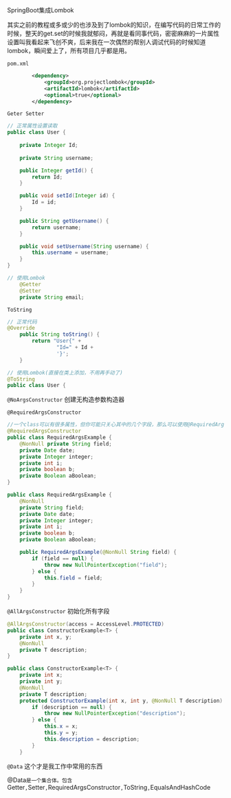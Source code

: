 SpringBoot集成Lombok

其实之前的教程或多或少的也涉及到了lombok的知识，在编写代码的日常工作的时候，整天的get.set的时候我就郁闷，再就是看同事代码，密密麻麻的一片属性设置叫我看起来飞创不爽，后来我在一次偶然的帮别人调试代码的时候知道lombok，瞬间爱上了，所有项目几乎都是用。

`pom.xml`

```xml
        <dependency>
            <groupId>org.projectlombok</groupId>
            <artifactId>lombok</artifactId>
            <optional>true</optional>
        </dependency>
```

`Geter Setter`

```java
// 正常属性设置读取
public class User {
	
	private Integer Id;
	
	private String username;

	public Integer getId() {
		return Id;
	}

	public void setId(Integer id) {
		Id = id;
	}

	public String getUsername() {
		return username;
	}

	public void setUsername(String username) {
		this.username = username;
	}
}
```

```java
// 使用Lombok
	@Getter
	@Setter
	private String email;
```

`ToString`

```java
// 正常代码	
@Override
	public String toString() {
		return "User{" +
				"Id=" + Id +
				'}';
	}
```

```java
// 使用Lombok(直接在类上添加，不用再手动了)
@ToString
public class User {
```

`@NoArgsConstructor` 创建无构造参数构造器

`@RequiredArgsConstructor`

```java
//一个class可以有很多属性，但你可能只关心其中的几个字段，那么可以使用@RequiredArgsConstructor。@NonNull将标注这个字段不应为null，初始化的时候会检查是否为空，否则抛出NullPointException。在上面的无参构造函数中被忽略了。那么，对于关注的字段标注@NonNull, @RequiredArgsConstructor则会生成带有这些字段的构造器。
@RequiredArgsConstructor
public class RequiredArgsExample {
    @NonNull private String field;
    private Date date;
    private Integer integer;
    private int i;
    private boolean b;
    private Boolean aBoolean;
}

public class RequiredArgsExample {
    @NonNull
    private String field;
    private Date date;
    private Integer integer;
    private int i;
    private boolean b;
    private Boolean aBoolean;

    public RequiredArgsExample(@NonNull String field) {
        if (field == null) {
            throw new NullPointerException("field");
        } else {
            this.field = field;
        }
    }
}
```

`@AllArgsConstructor` 初始化所有字段

```java
@AllArgsConstructor(access = AccessLevel.PROTECTED)
public class ConstructorExample<T> {
    private int x, y;
    @NonNull
    private T description;
}

public class ConstructorExample<T> {
    private int x;
    private int y;
    @NonNull
    private T description;
    protected ConstructorExample(int x, int y, @NonNull T description) {
        if (description == null) {
            throw new NullPointerException("description");
        } else {
            this.x = x;
            this.y = y;
            this.description = description;
        }
    }
```

`@Data` 这个才是我工作中常用的东西

@Data`是一个集合体。包含`Getter`,`Setter`,`RequiredArgsConstructor`,`ToString`,`EqualsAndHashCode

```java

```

